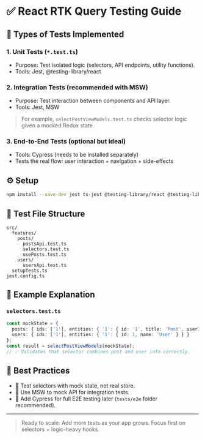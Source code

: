 # ✅ React RTK Query Testing Guide

## 🧪 Types of Tests Implemented

### 1. Unit Tests (`*.test.ts`)
- Purpose: Test isolated logic (selectors, API endpoints, utility functions).
- Tools: Jest, @testing-library/react

### 2. Integration Tests (recommended with MSW)
- Purpose: Test interaction between components and API layer.
- Tools: Jest, MSW

> For example, `selectPostViewModels.test.ts` checks selector logic given a mocked Redux state.

### 3. End-to-End Tests (optional but ideal)
- Tools: Cypress (needs to be installed separately)
- Tests the real flow: user interaction + navigation + side-effects

## ⚙️ Setup

```bash
npm install --save-dev jest ts-jest @testing-library/react @testing-library/jest-dom msw
```

## 📁 Test File Structure

```
src/
  features/
    posts/
      postsApi.test.ts
      selectors.test.ts
      usePosts.test.ts
    users/
      usersApi.test.ts
  setupTests.ts
jest.config.ts
```

## 🧵 Example Explanation

### `selectors.test.ts`
```ts
const mockState = {
  posts: { ids: ['1'], entities: { '1': { id: '1', title: 'Post', userId: 1 } } },
  users: { ids: ['1'], entities: { '1': { id: 1, name: 'User' } } }
};
const result = selectPostViewModels(mockState);
// ✅ Validates that selector combines post and user info correctly.
```

## 🧠 Best Practices

- 🧩 Test selectors with mock state, not real store.
- 🔌 Use MSW to mock API for integration tests.
- 🚦 Add Cypress for full E2E testing later (`tests/e2e` folder recommended).

---

> Ready to scale: Add more tests as your app grows. Focus first on selectors + logic-heavy hooks.